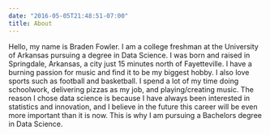 ```yaml
---
date: "2016-05-05T21:48:51-07:00"
title: About
---
```

Hello, my name is Braden Fowler. I am a college freshman at the University of Arkansas pursuing a degree in Data Science. I was born and raised in Springdale, Arkansas, a city just 15 minutes north of Fayetteville. I have a burning passion for music and find it to be my biggest hobby. I also love sports such as football and basketball. I spend a lot of my time doing schoolwork, delivering pizzas as my job, and playing/creating music. The reason I chose data science is because I have always been interested in statistics and innovation, and I believe in the future this career will be even more important than it is now. This is why I am pursuing a Bachelors degree in Data Science.

